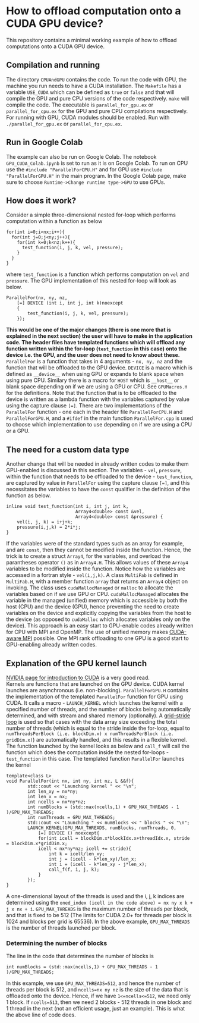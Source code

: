 # How to offload computation onto a CUDA GPU device?

This repository contains a minimal working example of how to offload 
computations onto a CUDA GPU device.

## Compilation and running 
The directory `CPUAndGPU` contains the code. To run the code with GPU, the machine you run needs to have a CUDA installation.
The `Makefile` has a variable `USE_CUDA` which can be defined as `true` or 
`false` and that will compile the GPU and pure CPU versions of the code respectively. `make` will compile the code.
The executable is `parallel_for_gpu.ex` or `parallel_for_cpu.ex` for the GPU and pure CPU compilations respectively. For running with GPU, 
CUDA modules should be enabled. Run with `./parallel_for_gpu.ex` or `parallel_for_cpu.ex`.

## Run in Google Colab  
The example can also be run on Google Colab. The notebook `GPU_CUDA_Colab.ipynb` is set to run as it is on Google Colab. 
To run on CPU use the `#include "ParallelForCPU.H"` and for GPU use `#include "ParallelForGPU.H"` in the main program. 
In the Google Colab page, make sure to choose `Runtime->Change runtime type->GPU` to use GPUs.

## How does it work? 
Consider a simple three-dimensional nested for-loop which performs computation within a function as below      
```
for(int i=0;i<nx;i++){
  for(int j=0;j<ny;j++){
    for(int k=0;k<nz;k++){
      test_function(i, j, k, vel, pressure);
    }
  }
}
```
where ```test_function``` is a function which performs computation on ```vel``` and ```pressure```. The GPU implementation of 
this nested for-loop will look as below. 
```
ParallelFor(nx, ny, nz,
	[=] DEVICE (int i, int j, int k)noexcept
	{
		test_function(i, j, k, vel, pressure);
	});
```
**This would be one of the major changes (there is one more that is explained in the next section) 
the user will have to make in the application code. The header files have templated functions which will offload any function written within 
the for-loop (```test_function``` in this case) onto the device i.e. the GPU, and the user does not need to know about these.**   
`ParallelFor` is a function that takes in 4 arguments - `nx, ny, nz` and the function that will be offloaded 
to the GPU device. ```DEVICE``` is a macro which is defined as `__device__` when using GPU or expands to blank space 
when using pure CPU. Similary there is a macro for `HOST` which is `__host__` or blank space depending on if we are using a GPU or CPU. 
See `GPUMacros.H` for the definitions. Note that the function that is to be offloaded to the device 
is written as a lambda function with the variables captured by value using the capture clause `[=]`. There are two 
implementations of the `ParallelFor` function - one each in the header file `ParallelForCPU.H` and `ParallelForGPU.H`, 
and a `#ifdef` in the main function `ParallelFor.cpp` is used to choose which implementation to use depending on if we are using a CPU or a GPU.  


## The need for a custom data type
Another change that will be needed in already written codes to make them GPU-enabled is discussed in this section. The variables - `vel`, `pressure`, within the function 
that needs to be offloaded to the device - `test_function`, are captured by value in `ParallelFor` using the capture clause `[=]`, and this necessitates the variables to 
have the `const` qualifier in the definition of the function as below.
```
inline void test_function(int i, int j, int k,
                          Array4<double> const &vel,
                          Array4<double> const &pressure) {
    vel(i, j, k) = i+j+k;
    pressure(i,j,k) = 2*i*j;
}
``` 
If the variables were of the standard types such as an array for example, and are `const`, then they cannot be modified inside the function. Hence, the trick is to create a struct `Array4`, 
for the variables, and overload the parantheses operator `()` as in `Array4.H`. This allows values of these `Array4` variables to be modified inside the function. 
Notice how the variables are accessed in a fortran style - `vel(i,j,k)`. A class `MultiFab` is defined in `MultiFab.H`, with a member function `array` that returns an 
`Array4` object on invoking. The class uses `cudaMallocManaged` or `malloc` to allocate the variables based on if we use GPU or CPU. 
`cudaMallocManaged` allocates the variable in the managed (unified) memory which is accessible by both the host (CPU) and the device (GPU), hence preventing the need to create variables on the device and explicitly copying the variables from the host to the device (as opposed to `cudaMalloc` which allocates variables only on the device). This approach is an easy start to GPU-enable 
codes already written for CPU with MPI and OpenMP. The use of unified memory makes [CUDA-aware MPI](https://developer.nvidia.com/blog/introduction-cuda-aware-mpi/) possible. One MPI rank offloading to 
one GPU is a good start to GPU-enabling already written codes.

## Explanation of the GPU kernel launch
[NVIDIA page for introduction to CUDA](https://docs.nvidia.com/cuda/cuda-c-programming-guide/index.html#features-and-technical-specifications__technical-specifications-per-compute-capability) is a very good read.  
Kernels are functions that are launched on the GPU device. CUDA kernel launches are asynchronous (i.e. non-blocking). `ParallelForGPU.H` contains the implementation of the 
templated `ParallelFor` function for GPU using CUDA. It calls a macro -  `LAUNCH_KERNEL` which launches the kernel with a specified number of threads, and the 
number of blocks being automatically determined, and with stream and shared memory (optionally). A [grid-stride loop](https://developer.nvidia.com/blog/cuda-pro-tip-write-flexible-kernels-grid-stride-loops/) is used so that cases with the data array size
exceeding the total number of threads (which is equal to the stride inside the for-loop, equal to `numThreadsPerBlock (i.e. blockDim.x) x numThreadsPerBlock (i.e. gridDim.x)`) are automatically handled, and this results in a flexible kernel. The function launched by the kernel looks as below 
and `call_f` will call the function which does the computation inside the nested for-loops - `test_function` in this case. The templated function `ParallelFor` launches the kernel
```
template<class L>
void ParallelFor(int nx, int ny, int nz, L &&f){
        std::cout << "Launching kernel " << "\n";
        int len_xy = nx*ny;
        int len_x = nx;
        int ncells = nx*ny*nz;
        int numBlocks = (std::max(ncells,1) + GPU_MAX_THREADS - 1 )/GPU_MAX_THREADS;
        int numThreads = GPU_MAX_THREADS;
        std::cout << "Launching " << numBlocks << " blocks " << "\n";
        LAUNCH_KERNEL(GPU_MAX_THREADS, numBlocks, numThreads, 0,
            [=] DEVICE () noexcept{
            for(int icell = blockDim.x*blockIdx.x+threadIdx.x, stride = blockDim.x*gridDim.x;
            icell < nx*ny*nz; icell += stride){
                int k = icell/len_xy;
                int j = (icell - k*len_xy)/len_x;
                int i = (icell - k*len_xy - j*len_x);
                call_f(f, i, j, k);
            }
        });
}
```
A one-dimensional layout of the threads is used and the i, j, k indices are determined using the `oned_index (icell in the code above) = nx ny x k + j x nx + i`. `GPU_MAX_THREADS` is 
the maximum number of threads per block, and that is fixed to be 512 (The limits for CUDA 2.0+ for threads per block is 1024 and blocks per grid is 65536). In the above example, 
`GPU_MAX_THREADS` is the number of threads launched per block. 



### Determining the number of blocks
The line in the code that determines the number of blocks is 
```
int numBlocks = (std::max(ncells,1) + GPU_MAX_THREADS - 1 )/GPU_MAX_THREADS;
```
In this example, we use `GPU_MAX_THREADS=512`, and hence the number of threads per block is 512, and `ncells=nx ny nz` is the size of the data that is offloaded onto the device. 
Hence, if we have `1<=ncells<=512`, we need only 1 block. If `ncells=513`, then we need 2 blocks - 512 threads in one block and 1 thread in the next (not an efficient usage, just an example). 
This is what the above line of code does.










  


 

